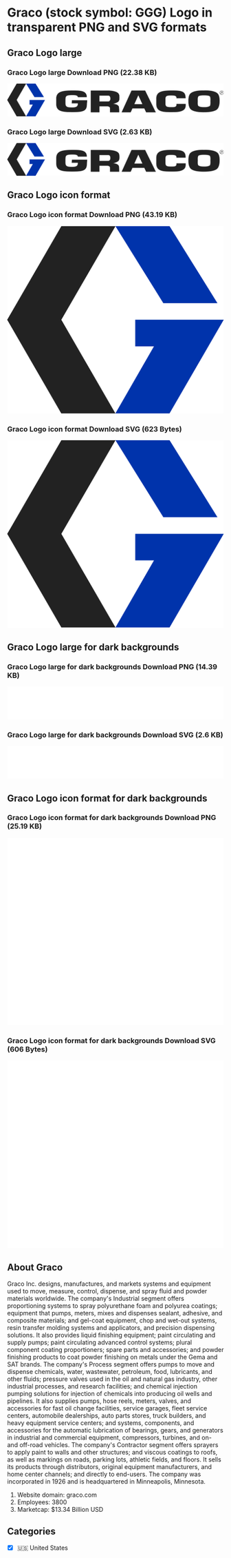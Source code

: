 # Graco (stock symbol: GGG) Logo in transparent PNG and SVG formats

## Graco Logo large

### Graco Logo large Download PNG (22.38 KB)

![Graco Logo large Download PNG (22.38 KB)](/img/orig/GGG_BIG-d4a863fa.png)

### Graco Logo large Download SVG (2.63 KB)

![Graco Logo large Download SVG (2.63 KB)](/img/orig/GGG_BIG-df93a4a0.svg)

## Graco Logo icon format

### Graco Logo icon format Download PNG (43.19 KB)

![Graco Logo icon format Download PNG (43.19 KB)](/img/orig/GGG-1add9878.png)

### Graco Logo icon format Download SVG (623 Bytes)

![Graco Logo icon format Download SVG (623 Bytes)](/img/orig/GGG-b86801e8.svg)

## Graco Logo large for dark backgrounds

### Graco Logo large for dark backgrounds Download PNG (14.39 KB)

![Graco Logo large for dark backgrounds Download PNG (14.39 KB)](/img/orig/GGG_BIG.D-9d8ab702.png)

### Graco Logo large for dark backgrounds Download SVG (2.6 KB)

![Graco Logo large for dark backgrounds Download SVG (2.6 KB)](/img/orig/GGG_BIG.D-6090543c.svg)

## Graco Logo icon format for dark backgrounds

### Graco Logo icon format for dark backgrounds Download PNG (25.19 KB)

![Graco Logo icon format for dark backgrounds Download PNG (25.19 KB)](/img/orig/GGG.D-f6615776.png)

### Graco Logo icon format for dark backgrounds Download SVG (606 Bytes)

![Graco Logo icon format for dark backgrounds Download SVG (606 Bytes)](/img/orig/GGG.D-0fff412a.svg)

## About Graco

Graco Inc. designs, manufactures, and markets systems and equipment used to move, measure, control, dispense, and spray fluid and powder materials worldwide. The company's Industrial segment offers proportioning systems to spray polyurethane foam and polyurea coatings; equipment that pumps, meters, mixes and dispenses sealant, adhesive, and composite materials; and gel-coat equipment, chop and wet-out systems, resin transfer molding systems and applicators, and precision dispensing solutions. It also provides liquid finishing equipment; paint circulating and supply pumps; paint circulating advanced control systems; plural component coating proportioners; spare parts and accessories; and powder finishing products to coat powder finishing on metals under the Gema and SAT brands. The company's Process segment offers pumps to move and dispense chemicals, water, wastewater, petroleum, food, lubricants, and other fluids; pressure valves used in the oil and natural gas industry, other industrial processes, and research facilities; and chemical injection pumping solutions for injection of chemicals into producing oil wells and pipelines. It also supplies pumps, hose reels, meters, valves, and accessories for fast oil change facilities, service garages, fleet service centers, automobile dealerships, auto parts stores, truck builders, and heavy equipment service centers; and systems, components, and accessories for the automatic lubrication of bearings, gears, and generators in industrial and commercial equipment, compressors, turbines, and on- and off-road vehicles. The company's Contractor segment offers sprayers to apply paint to walls and other structures; and viscous coatings to roofs, as well as markings on roads, parking lots, athletic fields, and floors. It sells its products through distributors, original equipment manufacturers, and home center channels; and directly to end-users. The company was incorporated in 1926 and is headquartered in Minneapolis, Minnesota.

1. Website domain: graco.com
2. Employees: 3800
3. Marketcap: $13.34 Billion USD


## Categories
- [x] 🇺🇸 United States
